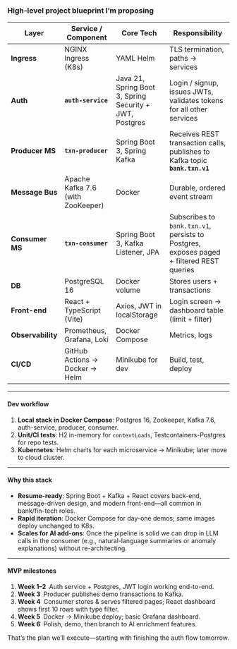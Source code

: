 ### High-level project blueprint I’m proposing

| Layer             | Service / Component               | Core Tech                                               | Responsibility                                                                           |
| ----------------- | --------------------------------- | ------------------------------------------------------- | ---------------------------------------------------------------------------------------- |
| **Ingress**       | NGINX Ingress (K8s)               | YAML Helm                                               | TLS termination, paths → services                                                        |
| **Auth**          | **`auth-service`**                | Java 21, Spring Boot 3, Spring Security + JWT, Postgres | Login / signup, issues JWTs, validates tokens for all other services                     |
| **Producer MS**   | **`txn-producer`**                | Spring Boot 3, Spring Kafka                             | Receives REST transaction calls, publishes to Kafka topic **`bank.txn.v1`**              |
| **Message Bus**   | Apache Kafka 7.6 (with ZooKeeper) | Docker                                                  | Durable, ordered event stream                                                            |
| **Consumer MS**   | **`txn-consumer`**                | Spring Boot 3, Kafka Listener, JPA                      | Subscribes to `bank.txn.v1`, persists to Postgres, exposes paged + filtered REST queries |
| **DB**            | PostgreSQL 16                     | Docker volume                                           | Stores users + transactions                                                              |
| **Front-end**     | React + TypeScript (Vite)         | Axios, JWT in localStorage                              | Login screen → dashboard table (limit + filter)                                          |
| **Observability** | Prometheus, Grafana, Loki         | Docker Compose                                          | Metrics, logs                                                                            |
| **CI/CD**         | GitHub Actions → Docker → Helm    | Minikube for dev                                        | Build, test, deploy                                                                      |

---

#### Dev workflow

1. **Local stack in Docker Compose**: Postgres 16, Zookeeper, Kafka 7.6, auth-service, producer, consumer.
2. **Unit/CI tests**: H2 in-memory for `contextLoads`, Testcontainers-Postgres for repo tests.
3. **Kubernetes**: Helm charts for each microservice → Minikube; later move to cloud cluster.

---

#### Why this stack

* **Resume-ready**: Spring Boot + Kafka + React covers back-end, message-driven design, and modern front-end—all common in bank/fin-tech roles.
* **Rapid iteration**: Docker Compose for day-one demos; same images deploy unchanged to K8s.
* **Scales for AI add-ons**: Once the pipeline is solid we can drop in LLM calls in the consumer (e.g., natural-language summaries or anomaly explanations) without re-architecting.

---

#### MVP milestones

1. **Week 1–2** Auth service + Postgres, JWT login working end-to-end.
2. **Week 3** Producer publishes demo transactions to Kafka.
3. **Week 4** Consumer stores & serves filtered pages; React dashboard shows first 10 rows with type filter.
4. **Week 5** Docker → Minikube deploy; basic Grafana dashboard.
5. **Week 6** Polish, demo, then branch to AI enrichment features.

That’s the plan we’ll execute—starting with finishing the auth flow tomorrow.
